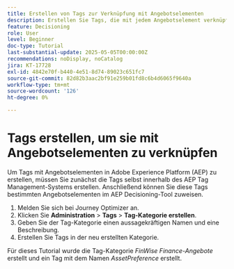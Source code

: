 ```yaml
---
title: Erstellen von Tags zur Verknüpfung mit Angebotselementen
description: Erstellen Sie Tags, die mit jedem Angebotselement verknüpft werden, um die Suche, Filterung und Anwendung von Regeln oder Strategien während der Personalisierung und Entscheidungsfindung zu erleichtern.
feature: Decisioning
role: User
level: Beginner
doc-type: Tutorial
last-substantial-update: 2025-05-05T00:00:00Z
recommendations: noDisplay, noCatalog
jira: KT-17728
exl-id: 4842e70f-b440-4e51-8d74-89023c651fc7
source-git-commit: 82d82b3aac2bf91e259b01fd8c6b4d6065f9640a
workflow-type: tm+mt
source-wordcount: '126'
ht-degree: 0%

---
```


# Tags erstellen, um sie mit Angebotselementen zu verknüpfen

Um Tags mit Angebotselementen in Adobe Experience Platform (AEP) zu erstellen, müssen Sie zunächst die Tags selbst innerhalb des AEP Tag Management-Systems erstellen. Anschließend können Sie diese Tags bestimmten Angebotselementen im AEP Decisioning-Tool zuweisen.

1. Melden Sie sich bei Journey Optimizer an.
1. Klicken Sie **Administration** > **Tags** > **Tag-Kategorie erstellen**.
1. Geben Sie der Tag-Kategorie einen aussagekräftigen Namen und eine Beschreibung.
1. Erstellen Sie Tags in der neu erstellten Kategorie.

Für dieses Tutorial wurde die Tag-Kategorie _FinWise Finance-Angebote_ erstellt und ein Tag mit dem Namen _AssetPreference_ erstellt.
